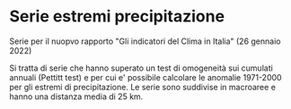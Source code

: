 # Serie estremi precipitazione

Serie per il nuopvo rapporto "Gli indicatori del Clima in Italia" (26 gennaio 2022)

Si tratta di serie che hanno superato un test di omogeneità sui cumulati annuali (Pettitt test) e per cui e' possibile calcolare le anomalie 1971-2000 per gli estremi di precipitazione. 
Le serie sono suddivise in macroaree e hanno una distanza media di 25 km.
